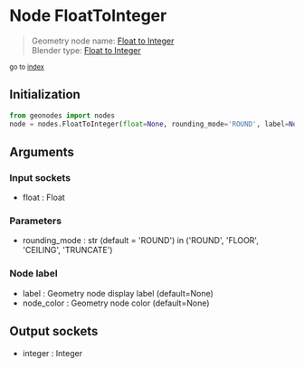 
# Node FloatToInteger

> Geometry node name: [Float to Integer](https://docs.blender.org/manual/en/latest/modeling/geometry_nodes/utilities/float_to_integer.html)<br>
  Blender type: [Float to Integer](https://docs.blender.org/api/current/bpy.types.FunctionNodeFloatToInt.html)
  
<sub>go to [index](/docs/index.md)</sub>

## Initialization

```python
from geonodes import nodes
node = nodes.FloatToInteger(float=None, rounding_mode='ROUND', label=None, node_color=None)
```



## Arguments


### Input sockets

- float : Float

### Parameters

- rounding_mode : str (default = 'ROUND') in ('ROUND', 'FLOOR', 'CEILING', 'TRUNCATE')

### Node label

- label : Geometry node display label (default=None)
- node_color : Geometry node color (default=None)

## Output sockets

- integer : Integer
